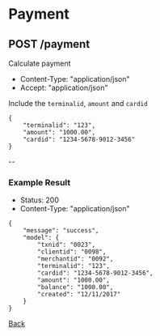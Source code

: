 # Payment
## POST /payment

Calculate payment

* Content-Type: "application/json"
* Accept:  "application/json"

Include the `terminalid`, `amount` and `cardid`

```
{
	"terminalid": "123",
	"amount": "1000.00",
	"cardid": "1234-5678-9012-3456"
}
```

--

### Example Result

* Status: 200
* Content-Type: "application/json"

```
{
	"message": "success",
	"model": {
		"txnid": "0023",
		"clientid": "0098",
		"merchantid": "0092",
		"terminalid": "123",
		"cardid": "1234-5678-9012-3456",
		"amount": "1000.00",
		"balance": "1000.00",		
		"created": "12/11/2017"
	}
}
```
[Back](../index.md)